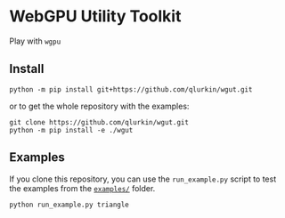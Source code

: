 # WebGPU Utility Toolkit

Play with `wgpu`

## Install

```
python -m pip install git+https://github.com/qlurkin/wgut.git
```

or to get the whole repository with the examples:

```
git clone https://github.com/qlurkin/wgut.git
python -m pip install -e ./wgut
```

## Examples

If you clone this repository, you can use the `run_example.py` script to test the examples from the [`examples/`](./examples/) folder.

```
python run_example.py triangle
```
